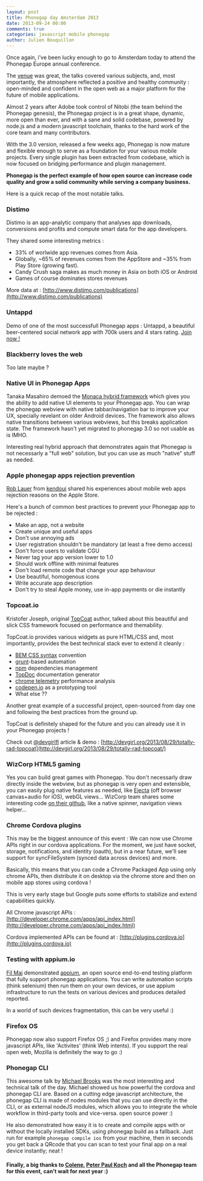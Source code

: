 ```yaml
---
layout: post
title: Phonegap day Amsterdam 2013
date: 2013-09-24 00:00
comments: true
categories: javascript mobile phonegap
author: Julien Bouquillon
---
```


Once again, i've been lucky enough to go to Amsterdam today to attend the Phonegap Europe annual conference.

The [venue](http://www.compagnietheater.nl/compagnietheater.html) was great, the talks covered various subjects, and, most importantly, the atmosphere reflected a positive and healthy community : open-minded and confident in the open web as a major platform for the future of mobile applications.

Almost 2 years after Adobe took control of Nitobi (the team behind the Phonegap genesis), the Phonegap project is in a great shape, dynamic, more open than ever, and with a sane and solid codebase, powered by node.js and a modern javascript toolchain, thanks to the hard work of the core team and many contributors.

With the 3.0 version, released a few weeks ago, Phonegap is now mature and flexible enough to serve as a foundation for your various mobile projects. Every single plugin has been extracted from codebase, which is now focused on bridging performance and plugin management. 

**Phonegap is the perfect example of how open source can increase code quality and grow a solid community while serving a company business.**

Here is a quick recap of the most notable talks.

### Distimo

Distimo is an app-analytic company that analyses app downloads, conversions and profits and compute smart data for the app developers.

They shared some interesting metrics :

 - 33% of worlwide app revenues comes from Asia.
 - Globally, ~65% of revenues comes from the AppStore and ~35% from Play Store (growing fast).
 - Candy Crush saga makes as much money in Asia on both iOS or Android
 - Games of course dominates stores revenues

More data at : [http://www.distimo.com/publications](http://www.distimo.com/publications)

### Untappd

Demo of one of the most successfull Phonegap apps : Untappd, a beautiful beer-centered social network app with 700k users and 4 stars rating. [Join now !](https://untappd.com/)

### Blackberry loves the web

Too late maybe ?

### Native UI in Phonegap Apps

Tanaka Masahiro demoed the [Monaca hybrid framework](https://github.com/monaca/monaca-framework-ios) which gives you the ability to add native UI elements to your Phonegap app. You can wrap the phonegap webview with native tabbar/navigation bar to improve your UX, specially revelant on older Android devices. The framework also allows native transitions between various webviews, but this breaks application state. The framework hasn't yet migrated to phonegap 3.0 so not usable as is IMHO.

Interesting real hybrid approach that demonstrates again that Phonegap is not necessarly a "full web" solution, but you can use as much "native" stuff as needed.

### Apple phonegap apps rejection prevention

[Rob Lauer](https://twitter.com/rdlauer) from [kendoui](http://www.kendoui.com/) shared his experiences about mobile web apps rejection reasons on the Apple Store.

Here's a bunch of common best practices to prevent your Phonegap app to be rejected :

 - Make an app, not a website
 - Create unique and useful apps
 - Don't use annoying ads
 - User registration shouldn't be mandatory (at least a free demo access)
 - Don't force users to validate CGU
 - Never tag your app version lower to 1.0
 - Should work offline with minimal features
 - Don't load remote code that change your app behaviour
 - Use beautiful, homogenous icons
 - Write accurate app description
 - Don't try to steal Apple money, use in-app payments or die instantly


### Topcoat.io

Kristofer Joseph, original [TopCoat](http://topcoat.io) author, talked about this beautiful and slick CSS framework focused on performance and themability.

TopCoat.io provides various widgets as pure HTML/CSS and, most importantly, provides the best technical stack ever to extend it cleanly :

 - [BEM CSS syntax](http://csswizardry.com/2013/01/mindbemding-getting-your-head-round-bem-syntax/) convention
 - [grunt](http://gruntjs.com)-based automation
 - [npm](npmjs.org) dependencies management
 - [TopDoc](https://github.com/topcoat/topdoc) documentation generator
 - [chrome telemetry](http://www.chromium.org/developers/telemetry)  performance analysis
 - [codepen.io](codepen.io) as a prototyping tool
 - What else ??

Another great example of a successful project, open-sourced from day one and following the best practices from the ground up.

TopCoat is definitely shaped for the future and you can already use it in your Phonegap projects !

Check out [@devgirlfl](https://twitter.com/devgirlfl) article & demo : [http://devgirl.org/2013/08/29/totally-rad-topcoat](http://devgirl.org/2013/08/29/totally-rad-topcoat/)


### WizCorp HTML5 gaming

Yes you can build great games with Phonegap. You don't necessarly draw directly inside the webview, but as phonegap is very open and extensible, you can easily plug native features as needed, like [Ejecta](http://impactjs.com/ejecta) (off browser canvas+audio for iOS), webGL views... WizCorp team shares some interesting code [on their github](https://github.com/Wizcorp), like a native spinner, navigation views helper...

### Chrome Cordova plugins

This may be the biggest announce of this event : We can now use Chrome APIs right in our cordova applications. For the moment, we just have socket, storage, notifications, and identity (oauth), but in a near future, we'll see support for syncFileSystem (synced data across devices) and more. 

Basically, this means that you can code a Chrome Packaged App using only chrome APIs, then distribute it on desktop via the chrome store and then on mobile app stores using cordova !

This is very early stage but Google puts some efforts to stabilize and extend capabilities quickly.

All Chrome javascript APIs : [http://developer.chrome.com/apps/api_index.html](http://developer.chrome.com/apps/api_index.html)

Cordova implemented APIs can be found at : [http://plugins.cordova.io](http://plugins.cordova.io)


### Testing with appium.io

[Fil Maj](http://twitter.com/filmaj) demonstrated [appium](http://appium.io), an open source end-to-end testing platform that fully support phonegap applications. You can write automation scripts (think selenium) then run them on your own devices, or use appium infrastructure to run the tests on various devices and produces detailed reported. 

In a world of such devices fragmentation, this can be very useful :)

### Firefox OS

Phonegap now also support Firefox OS ;) and Firefox provides many more javascript APIs, like 'Activites' (think Web intents). If you support the real open web, Mozilla is definitely the way to go :)

### Phonegap CLI

This awesome talk by [Michael Brooks](twitter.com/mwbrooks) was the most interesting and technical talk of the day. Michael showed us how powerful the cordova and phonegap CLI are. Based on a cutting edge javascript architecture, the phonegap CLI is made of nodes modules that you can use directly in the CLI, or as external nodeJS modules, which allows you to integrate the whole workflow in third-party tools and vice-versa. open source power :)

He also demonstrated how easy it is to create and compile apps with or without the locally installed SDKs, using phonegap build as a fallback. Just run for example `phonegap compile ios` from your machine, then in seconds you get back a QRcode that you can scan to test your final app on a real device instantly; neat !


#### Finally, a big thanks to [Colene](https://twitter.com/colene), [Peter Paul Koch](https://twitter.com/ppk) and all the Phonegap team for this event, can't wait for next year :)
